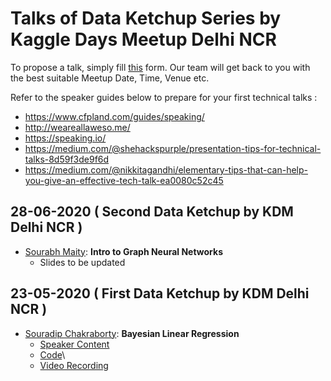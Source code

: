 # Talks of Data Ketchup Series by Kaggle Days Meetup Delhi NCR
 
To propose a talk, simply fill [this](https://docs.google.com/forms/d/e/1FAIpQLSeN2qC26qq7BkBMhWz6lbr3_p5t0tHgJkdXffcMJaTCKggT0w/viewform) form. Our team will get back to you with the best suitable Meetup Date, Time, Venue etc.

Refer to the speaker guides below to prepare for your first technical talks :
- https://www.cfpland.com/guides/speaking/
- http://weareallaweso.me/
- https://speaking.io/
- https://medium.com/@shehackspurple/presentation-tips-for-technical-talks-8d59f3de9f6d
- https://medium.com/@nikkitagandhi/elementary-tips-that-can-help-you-give-an-effective-tech-talk-ea0080c52c45

## 28-06-2020 ( Second Data Ketchup by KDM Delhi NCR )

* [Sourabh Maity](https://www.linkedin.com/in/sourabhmaity/): **Intro to Graph Neural Networks** 
    * Slides to be updated
    
## 23-05-2020 ( First Data Ketchup by KDM Delhi NCR )

* [Souradip Chakraborty](https://www.linkedin.com/in/souradip-chakraborty/): **Bayesian Linear Regression** 
    * [Speaker Content](https://medium.com/@souradip_chak/bayesian-thinking-estimating-posterior-distribution-for-linear-regression-data-ketchup-2f50a597eb06) 
    * [Code](https://github.com/souradip-chakraborty/Soura_Codes/tree/master/Bayesian%20Thinking%20%40%20Data%20Ketchup%20%231%7C%7CKaggle%20Meetup)\
    * [Video Recording](https://drive.google.com/open?id=1JVL60wUTlyPJRaxlKakDwxU_grCVOPaD)
